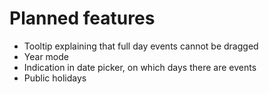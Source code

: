 # Planned features
- Tooltip explaining that full day events cannot be dragged
- Year mode
- Indication in date picker, on which days there are events
- Public holidays

